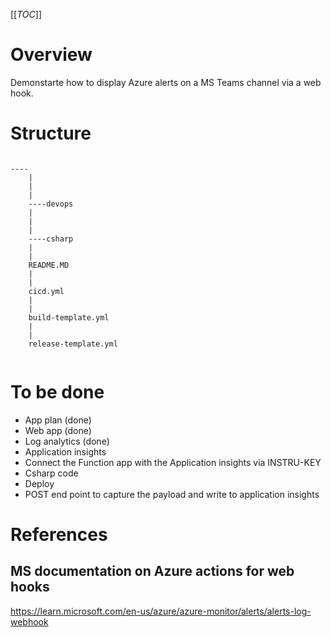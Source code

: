 [[_TOC_]]

# Overview
Demonstarte how to display Azure alerts on a MS Teams channel via a web hook.

# Structure

```

----
    |
    |
    |
    ----devops
    |
    |
    |
    ----csharp
    |
    |
    README.MD
    |
    |
    cicd.yml
    |
    |
    build-template.yml
    |
    |
    release-template.yml
    

```

# To be done
- App plan (done)
- Web app (done)
- Log analytics (done)
- Application insights
- Connect the Function app with the Application insights via INSTRU-KEY
- Csharp code
- Deploy
- POST end point to capture the payload and write to application insights

# References


## MS documentation on Azure actions for web hooks
https://learn.microsoft.com/en-us/azure/azure-monitor/alerts/alerts-log-webhook


